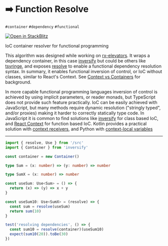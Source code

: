 # ➡️ Function Resolve

`#container` `#dependency` `#functional`

[![Open in StackBlitz](https://developer.stackblitz.com/img/open_in_stackblitz.svg)][demo]

[demo]: https://stackblitz.com/github/hd-o/coding-challenge?configPath=packages/function-resolve&file=packages/function-resolve/index.html&startScript=run:function-resolve

IoC container resolver for functional programming

This algorithm was designed while working on [rx-elevators][rx_elevators]. It wraps a dependency container, in this case [inversify][inversify] but could be others like [tsyringe][tsyringe], and exposes [resolve][resolve] to enable a functional dependency resolution syntax. In summary, it enables functional inversion of control, or IoC without classes, similar to React's Context. See [Context vs Containers][c_vs_c] for background.

In more capable functional programming languages inversion of control is achieved by using implicit parameters, or reader monads, but TypeScript does not provide such feature practically. IoC can be easily achieved with JavaScript, but many methods require dynamic resolution ("stringly typed", and/or proxies) making it harder to correctly statically type code. In JavaScript it is common to find solutions like [inversify][inversify] for class based IoC, and [React Context][react_ctx] for function based IoC. Kotlin provides a practical solution with [context receivers](https://www.youtube.com/watch?v=TVdFAftHzPE), and Python with [context-local variables](https://peps.python.org/pep-0555/)

---

```ts
import { resolve, Use } from '/src'
import { Container } from 'inversify'

const container = new Container()

type Sum = (x: number) => (y: number) => number

type SumX = (x: number) => number

const useSum: Use<Sum> = () => {
  return (x) => (y) => x + y
}

const useSum10: Use<SumX> = (resolve) => {
  const sum = resolve(useSum)
  return sum(10)
}

test('resolving dependencies', () => {
  const sum10 = resolve(container)(useSum10)
  expect(sum10(20)).toBe(30)
})
```

<!--  -->

[c_vs_c]: ../solid-calendar/README.md#context-vs-containers

[haskell]: https://www.haskell.org/

[haskell_imp]: https://www.haskell.org/hugs/pages/users_guide/implicit-parameters.html

[inversify]: https://github.com/inversify/InversifyJS

[react_ctx]: https://reactjs.org/docs/context.html

[resolve]: ./src/index.ts

[rx_elevators]: ../rx-elevators

[tsyringe]: https://github.com/Microsoft/tsyringe

[scala]: https://scala-lang.org/

[scala_imp]: https://docs.scala-lang.org/tour/implicit-parameters.html
